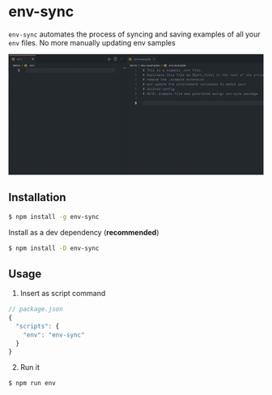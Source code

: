 # env-sync

`env-sync` automates the process of syncing and saving examples of all your
`env` files. No more manually updating env samples

<img src="./demo.gif">

## Installation

```bash
$ npm install -g env-sync
```

Install as a dev dependency (**recommended**)

```bash
$ npm install -D env-sync
```

## Usage

1. Insert as script command

```js
// package.json
{
  "scripts": {
    "env": "env-sync"
  }
}
```

2. Run it

```bash
$ npm run env
```
